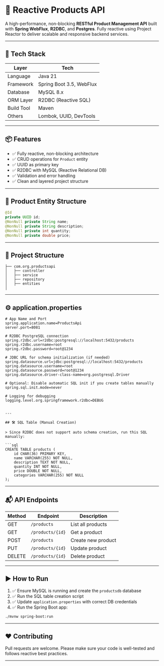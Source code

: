 # 🛒 Reactive Products API

A high-performance, non-blocking **RESTful Product Management API** built with **Spring WebFlux**, **R2DBC**, and **Postgres**. Fully reactive using Project Reactor to deliver scalable and responsive backend services.

---

## 🚀 Tech Stack

| Layer        | Tech                     |
|--------------|--------------------------|
| Language     | Java 21                  |
| Framework    | Spring Boot 3.5, WebFlux |
| Database     | MySQL 8.x                |
| ORM Layer    | R2DBC (Reactive SQL)     |
| Build Tool   | Maven                    |
| Others       | Lombok, UUID, DevTools   |

---

## 📦 Features

- ✅ Fully reactive, non-blocking architecture  
- ✅ CRUD operations for `Product` entity  
- ✅ UUID as primary key  
- ✅ R2DBC with MySQL (Reactive Relational DB)  
- ✅ Validation and error handling  
- ✅ Clean and layered project structure  

---

## 🧩 Product Entity Structure

```java
@Id
private UUID id;
@NonNull private String name;
@NonNull private String description;
@NonNull private int quantity;
@NonNull private double price;

```

---

## 📂 Project Structure

```
├── com.org.productsapi
│   ├── controller
│   ├── service
│   ├── repository
│   ├── entities
│  
```

---

## ⚙️ application.properties

```properties
# App Name and Port
spring.application.name=ProductsApi
server.port=8081

# R2DBC PostgreSQL connection
spring.r2dbc.url=r2dbc:postgresql://localhost:5432/products
spring.r2dbc.username=root
spring.r2dbc.password=root@1234

# JDBC URL for schema initialization (if needed)
spring.datasource.url=jdbc:postgresql://localhost:5432/products
spring.datasource.username=root
spring.datasource.password=root@1234
spring.datasource.driver-class-name=org.postgresql.Driver

# Optional: Disable automatic SQL init if you create tables manually
spring.sql.init.mode=never

# Logging for debugging
logging.level.org.springframework.r2dbc=DEBUG


---

## 🛠️ SQL Table (Manual Creation)

> Since R2DBC does not support auto schema creation, run this SQL manually:

```sql
CREATE TABLE products (
    id CHAR(36) PRIMARY KEY,
    name VARCHAR(255) NOT NULL,
    description TEXT NOT NULL,
    quantity INT NOT NULL,
    price DOUBLE NOT NULL,
    categories VARCHAR(255) NOT NULL
);
```

---

## 📬 API Endpoints

| Method | Endpoint           | Description        |
|--------|--------------------|--------------------|
| GET    | `/products`        | List all products  |
| GET    | `/products/{id}`   | Get a product      |
| POST   | `/products`        | Create new product |
| PUT    | `/products/{id}`   | Update product     |
| DELETE | `/products/{id}`   | Delete product     |

---

## ▶️ How to Run

1. ✅ Ensure MySQL is running and create the `productsdb` database
2. ✅ Run the SQL table creation script
3. ✅ Update `application.properties` with correct DB credentials
4. ✅ Run the Spring Boot app:
```bash
./mvnw spring-boot:run
```

---

## ❤️ Contributing

Pull requests are welcome. Please make sure your code is well-tested and follows reactive best practices.

---

 
